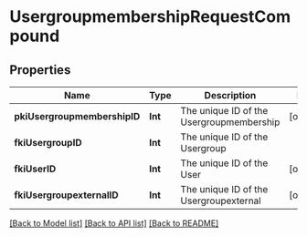 # UsergroupmembershipRequestCompound

## Properties
Name | Type | Description | Notes
------------ | ------------- | ------------- | -------------
**pkiUsergroupmembershipID** | **Int** | The unique ID of the Usergroupmembership | [optional] 
**fkiUsergroupID** | **Int** | The unique ID of the Usergroup | 
**fkiUserID** | **Int** | The unique ID of the User | [optional] 
**fkiUsergroupexternalID** | **Int** | The unique ID of the Usergroupexternal | [optional] 

[[Back to Model list]](../README.md#documentation-for-models) [[Back to API list]](../README.md#documentation-for-api-endpoints) [[Back to README]](../README.md)


